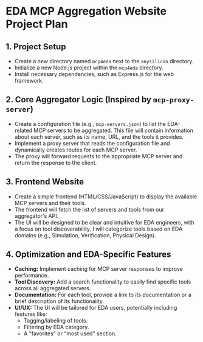 # EDA MCP Aggregation Website Project Plan

## 1. Project Setup

*   Create a new directory named `mcp4eda` next to the `anysilicon` directory.
*   Initialize a new Node.js project within the `mcp4eda` directory.
*   Install necessary dependencies, such as Express.js for the web framework.

## 2. Core Aggregator Logic (Inspired by `mcp-proxy-server`)

*   Create a configuration file (e.g., `mcp-servers.json`) to list the EDA-related MCP servers to be aggregated. This file will contain information about each server, such as its name, URL, and the tools it provides.
*   Implement a proxy server that reads the configuration file and dynamically creates routes for each MCP server.
*   The proxy will forward requests to the appropriate MCP server and return the response to the client.

## 3. Frontend Website

*   Create a simple frontend (HTML/CSS/JavaScript) to display the available MCP servers and their tools.
*   The frontend will fetch the list of servers and tools from our aggregator's API.
*   The UI will be designed to be clear and intuitive for EDA engineers, with a focus on tool discoverability. I will categorize tools based on EDA domains (e.g., Simulation, Verification, Physical Design).

## 4. Optimization and EDA-Specific Features

*   **Caching:** Implement caching for MCP server responses to improve performance.
*   **Tool Discovery:** Add a search functionality to easily find specific tools across all aggregated servers.
*   **Documentation:** For each tool, provide a link to its documentation or a brief description of its functionality.
*   **UI/UX:** The UI will be tailored for EDA users, potentially including features like:
    *   Tagging/labeling of tools.
    *   Filtering by EDA category.
    *   A "favorites" or "most used" section.
